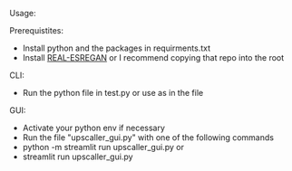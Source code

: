 Usage:

Prerequistites:
- Install python and the packages in requirments.txt
- Install [REAL-ESREGAN](https://github.com/zurizaeyyay/Real-ESRGAN) or I recommend copying that repo into the root

CLI:
- Run the python file in test.py or use as in the file

GUI:
- Activate your python env if necessary
- Run the file "upscaller_gui.py" with one of the following commands
- python -m streamlit run upscaller_gui.py
or 
- streamlit run upscaller_gui.py
